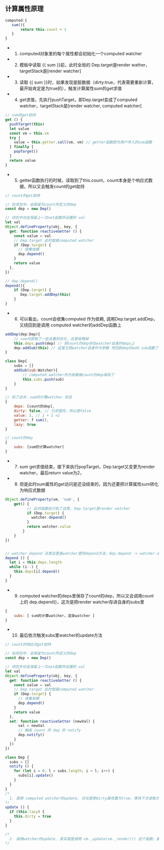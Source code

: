## 计算属性原理 
````js
computed:{
   sum(){
       return this.count + 1
   } 
}
````
* 1. computed对象里的每个属性都会初始化一个computed watcher
* 2. 模板中读取 {{ sum }}前，此时全局的 Dep.target是render wather，targetStack是[render watcher]
* 3. 读取 {{ sum }}时，如果发现是脏数据（dirty:true，代表需要重新计算，最开始肯定是为true的），触发计算属性sum的get求值
* 4. get求值，先执行pushTarget，即Dep.target变成了computed watcher，targetStack是[render watcher, computed watcher]
````js
// sum的get劫持
get () {
  pushTarget(this)
  let value
  const vm = this.vm
  try {
    value = this.getter.call(vm, vm) // getter函数即为用户传入的sum函数
  } finally {
    popTarget()
  }
  return value
}
````
* 5. getter函数执行的时候，读取到了this.count，count本身是个响应式数据，所以又会触发count的get劫持  
````js
// count的get劫持 

// 在闭包中，会保留为count所定义的dep
const dep = new Dep()

// 闭包中也会保留上一次set函数所设置的 val
let val
Object.defineProperty(obj, key, {
  get: function reactiveGetter () {
    const value = val
    // Dep.target 此时就是computed watcher
    if (Dep.target) {
      // 收集依赖
      dep.depend()
    }
    return value
  },
})
````
````js
// dep.depend()
depend(){
    if (Dep.target) {
       Dep.target.addDep(this)
    }
}
````
* 6. 可以看出，count会收集computed 作为依赖, 调用Dep.target.addDep，又绕回到是调用 computed watcher的addDep函数上  
````js
addDep(dep:Dep){
    // vue内部做了一些去重的优化，这里省略掉
    this.deps.push(dep) // 把count的dep存在watcher自身的deps上
    dep.addSub(this) // 这里又把watcher自身作为参数 传回到dep的add.sub函数了
}
````
````js
class Dep{
    subs = []
    addSub(sub:Watcher){
        // computed watcher作为依赖被count的dep保存了
        this.subs.push(sub)
    }
}
````
````js
// 到了这步，sum的计算watcher 状态
{
    deps: [count的dep],
    dirty: false, // 已求值完，所以是false
    value: 1, // 1 + 1 =2
    getter: f sum(),
    lazy: true
}

// count的dep
{
    subs: [sum的计算watcher]
}
````
* 7. sum get求值结束，接下来执行popTarget，Dep.target又变更为render watcher，最后return value为2，
* 8. 但是此时sum属性的get访问是还没结束的，因为还要把计算属性sum转化为响应式数据
````js
Object.defineProperty(vm, 'sum', { 
    get() {
          // 此时函数执行到了这里, Dep.target是render watcher
          if (Dep.target) {
            watcher.depend() 
          }
          return watcher.value
        }
    }
})


// watcher.depend 注意这里是watcher里的depend方法，dep.depend -> watcher.addDep -> dep.addSub
depend () {
  let i = this.deps.length
  while (i--) {
    this.deps[i].depend()
  }
}
````
* 9. computed watcher的deps里保存了count的dep，所以又会调用count 上的 dep.depend()，这次是把render watcher存进自身的subs里
````js
{
    subs: [ sum的计算watcher，渲染watcher ]
}
````
* 10. 最后依次触发subs里watcher的update方法
````js
// count的响应式get劫持 

// 在闭包中，会保留为count所定义的dep
const dep = new Dep()

// 闭包中也会保留上一次set函数所设置的 val
let val
Object.defineProperty(obj, key, {
  get: function reactiveGetter () {
    const value = val
    // Dep.target 此时就是computed watcher
    if (Dep.target) {
      // 收集依赖
      dep.depend()
    }
    return value
  },
  set: function reactiveSetter (newVal) {
      val = newVal
      // 触发 count 的 dep 的 notify
      dep.notify()
    }
  })
})
````
````js
class Dep {
  subs = []
  notify () {
    for (let i = 0, l = subs.length; i < l; i++) {
      subs[i].update()
    }
  }
}
/*
  1. 调用 computed watcher的update, 仅仅是把dirty属性置为true，等待下次读取计算即可
*/
update () {
  if (this.lazy) {
    this.dirty = true 
  }
}

/* 
  2. 调用watcher的update, 其实就是调用 vm._update(vm._render()) 这个函数，重新根据render函数生成的vnode去渲染视图了
*/
````